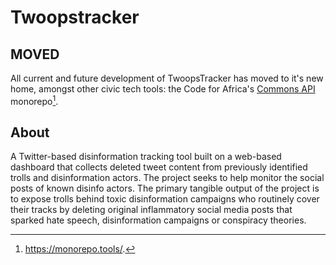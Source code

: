 # Twoopstracker


## MOVED

All current and future development of TwoopsTracker has moved to it's new home, amongst other civic tech tools: the Code for Africa's [Commons API](https://github.com/CodeForAfrica/api/) monorepo[^1].

## About
A Twitter-based disinformation tracking tool built on a web-based dashboard that collects deleted tweet content from previously identified trolls and disinformation actors. The project seeks to help monitor the social posts of known disinfo actors. The primary tangible output of the project is to expose trolls behind toxic disinformation campaigns who routinely cover their tracks by deleting original inflammatory social media posts that sparked hate speech, disinformation campaigns or conspiracy theories.

[^1]: https://monorepo.tools/.